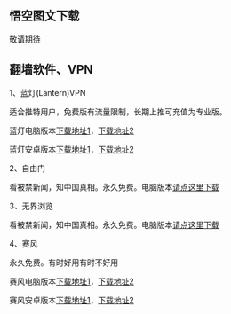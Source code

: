   
<h2><a href="#悟空图文下载" aria-hidden="true" class="anchor" id="user-content-WKTW"></a>悟空图文下载</h2>

<p><a href="#">敬请期待</a></p>


<h2><a href="#翻墙软件、VPN" aria-hidden="true" class="anchor" id="user-content-VPN"></a>翻墙软件、VPN</h2>

<p>1、蓝灯(Lantern)VPN</p>
<p>适合推特用户，免费版有流量限制，长期上推可充值为专业版。</p>
<p>蓝灯电脑版本<a href="https://raw.githubusercontent.com/getlantern/lantern-binaries/master/lantern-installer.exe">下载地址1</a>，<a href="https://s3.amazonaws.com/lantern/lantern-installer.exe">下载地址2</a></p>
<p>蓝灯安卓版本<a href="https://raw.githubusercontent.com/getlantern/lantern-binaries/master/lantern-installer.apk">下载地址1</a>，<a href="https://s3.amazonaws.com/lantern/lantern-installer.apk">下载地址2</a></p>

<p>2、自由门</p>
<p>看被禁新闻，知中国真相。永久免费。电脑版本<a href="https://raw.githubusercontent.com/opipe/Up/master/Tools/FG.zip"><u>请点这里下载</u></a></p>

<p>3、无界浏览</p>
<p>看被禁新闻，知中国真相。永久免费。电脑版本<a href="https://raw.githubusercontent.com/opipe/Up/master/Tools/UM.apk"><u>请点这里下载</u></a></p>

<p>4、赛风</p>
<p>永久免费。有时好用有时不好用</p>
<p>赛风电脑版本<a href="https://s3.amazonaws.com/hum9-lwg8-qa2w/psiphon3.exe"><u>下载地址1</u></a>，<a href="https://psiphon3.com/psiphon3.exe">下载地址2</a></p>
<p>赛风安卓版本<a href="https://s3.amazonaws.com/hum9-lwg8-qa2w/PsiphonAndroid.apk"><u>下载地址1</u></a>，<a href="https://psiphon3.com/PsiphonAndroid.apk">下载地址2</a></p>
